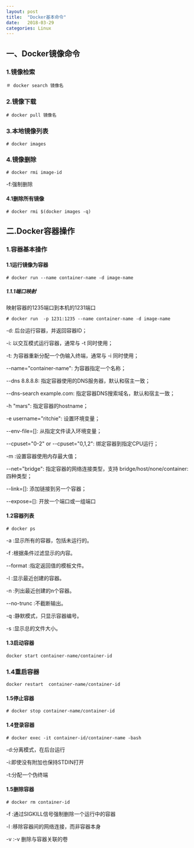 ```yaml
---
layout: post
title:  "Docker基本命令"
date:   2018-03-29
categories: Linux
---
```



## 一、Docker镜像命令
### 1.镜像检索
```
＃ docker search 镜像名
```
### 2.镜像下载
``` 
# docker pull 镜像名
```
### 3.本地镜像列表
```
# docker images
```
### 4.镜像删除
```
# docker rmi image-id
```

-f:强制删除
#### 4.1删除所有镜像
```
# docker rmi $(docker images -q)
```
## 二.Docker容器操作
### 1.容器基本操作
#### 1.1运行镜像为容器
```
# docker run --name container-name -d image-name
```
##### 1.1.1端口映射

映射容器的1235端口到本机的1231端口

```
# docker run  -p 1231:1235 --name container-name -d image-name
```

-d: 后台运行容器，并返回容器ID；

-i: 以交互模式运行容器，通常与 -t 同时使用；

-t: 为容器重新分配一个伪输入终端，通常与 -i 同时使用；

--name="container-name": 为容器指定一个名称；

--dns 8.8.8.8: 指定容器使用的DNS服务器，默认和宿主一致；

--dns-search example.com: 指定容器DNS搜索域名，默认和宿主一致；

-h "mars": 指定容器的hostname；

-e username="ritchie": 设置环境变量；

--env-file=[]: 从指定文件读入环境变量；

--cpuset="0-2" or --cpuset="0,1,2": 绑定容器到指定CPU运行；

-m :设置容器使用内存最大值；

--net="bridge": 指定容器的网络连接类型，支持 bridge/host/none/container: 四种类型；

--link=[]: 添加链接到另一个容器；

--expose=[]: 开放一个端口或一组端口

#### 1.2容器列表
```
# docker ps
```

-a :显示所有的容器，包括未运行的。

-f :根据条件过滤显示的内容。

--format :指定返回值的模板文件。

-l :显示最近创建的容器。

-n :列出最近创建的n个容器。

--no-trunc :不截断输出。

-q :静默模式，只显示容器编号。

-s :显示总的文件大小。
#### 1.3启动容器
```
docker start container-name/container-id
```

### 1.4重启容器
```
docker restart  container-name/container-id
```

#### 1.5停止容器
```
# docker stop container-name/container-id
```
#### 1.4登录容器
```
# docker exec -it container-id/container-name -bash
```
-d:分离模式，在后台运行

-i:即使没有附加也保持STDIN打开

-t:分配一个伪终端
#### 1.5删除容器
```
# docker rm container-id
```

-f :通过SIGKILL信号强制删除一个运行中的容器

-l :移除容器间的网络连接，而非容器本身

-v :-v 删除与容器关联的卷


